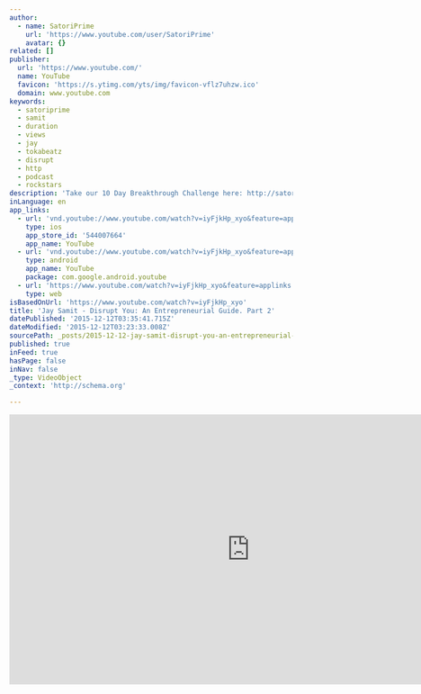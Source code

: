 ```yaml
---
author:
  - name: SatoriPrime
    url: 'https://www.youtube.com/user/SatoriPrime'
    avatar: {}
related: []
publisher:
  url: 'https://www.youtube.com/'
  name: YouTube
  favicon: 'https://s.ytimg.com/yts/img/favicon-vflz7uhzw.ico'
  domain: www.youtube.com
keywords:
  - satoriprime
  - samit
  - duration
  - views
  - jay
  - tokabeatz
  - disrupt
  - http
  - podcast
  - rockstars
description: 'Take our 10 Day Breakthrough Challenge here: http://satoriprime.com/10day and start earning more money, being more fulfilled and increase your happiness TODAY! Visit http://satoriprime.com/30for30 and receive a FREE 30 minute consultation with SatoriPrime or visit our homepage for more detail at http://satoriprime.com Book your appointment today; we look forward to helping you and your business grow.'
inLanguage: en
app_links:
  - url: 'vnd.youtube://www.youtube.com/watch?v=iyFjkHp_xyo&feature=applinks'
    type: ios
    app_store_id: '544007664'
    app_name: YouTube
  - url: 'vnd.youtube://www.youtube.com/watch?v=iyFjkHp_xyo&feature=applinks'
    type: android
    app_name: YouTube
    package: com.google.android.youtube
  - url: 'https://www.youtube.com/watch?v=iyFjkHp_xyo&feature=applinks'
    type: web
isBasedOnUrl: 'https://www.youtube.com/watch?v=iyFjkHp_xyo'
title: 'Jay Samit - Disrupt You: An Entrepreneurial Guide. Part 2'
datePublished: '2015-12-12T03:35:41.715Z'
dateModified: '2015-12-12T03:23:33.008Z'
sourcePath: _posts/2015-12-12-jay-samit-disrupt-you-an-entrepreneurial-guide-part-2.md
published: true
inFeed: true
hasPage: false
inNav: false
_type: VideoObject
_context: 'http://schema.org'

---
```

<iframe src="https://cdn.embedly.com/widgets/media.html?src=https%3A%2F%2Fwww.youtube.com%2Fembed%2FiyFjkHp_xyo%3Ffeature%3Doembed&amp;url=https%3A%2F%2Fwww.youtube.com%2Fwatch%3Fv%3DiyFjkHp_xyo&amp;image=https%3A%2F%2Fi.ytimg.com%2Fvi%2FiyFjkHp_xyo%2Fhqdefault.jpg&amp;key=b7d04c9b404c499eba89ee7072e1c4f7&amp;type=text%2Fhtml&amp;schema=youtube" width="854" height="480" scrolling="no" frameborder="0" allowfullscreen="allowfullscreen" style=""></iframe>
